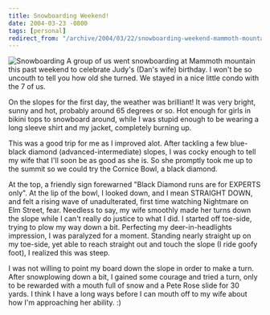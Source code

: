 ```yaml
---
title: Snowboarding Weekend!
date: 2004-03-23 -0800
tags: [personal]
redirect_from: "/archive/2004/03/22/snowboarding-weekend-mammoth-mountain.aspx/"
---
```


![Snowboarding](/images/snowboarding.jpg) A group of us went
snowboarding at Mammoth mountain this past weekend to celebrate Judy's
(Dan's wife) birthday. I won't be so uncouth to tell you how old she
turned. We stayed in a nice little condo with the 7 of us.

On the slopes for the first day, the weather was brilliant! It was very
bright, sunny and hot, probably around 65 degrees or so. Hot enough for
girls in bikini tops to snowboard around, while I was stupid enough to
be wearing a long sleeve shirt and my jacket, completely burning up.

This was a good trip for me as I improved alot. After tackling a few
blue-black diamond (advanced-intermediate) slopes, I was cocky enough to
tell my wife that I'll soon be as good as she is. So she promptly took
me up to the summit so we could try the Cornice Bowl, a black diamond.

At the top, a friendly sign forewarned "Black Diamond runs are for
EXPERTS only". At the lip of the bowl, I looked down, and I mean
STRAIGHT DOWN, and felt a rising wave of unadulterated, first time
watching Nightmare on Elm Street, fear. Needless to say, my wife
smoothly made her turns down the slope while I can't really do justice
to what I did. I started off toe-side, trying to plow my way down a bit.
Perfecting my deer-in-headlights impression, I was paralyzed for a
moment. Standing nearly straight up on my toe-side, yet able to reach
straight out and touch the slope (I ride goofy foot), I realized this
was steep.

I was not willing to point my board down the slope in order to make a
turn. After snowplowing down a bit, I gained some courage and tried a
turn, only to be rewarded with a mouth full of snow and a Pete Rose
slide for 30 yards. I think I have a long ways before I can mouth off to
my wife about how I'm approaching her ability. :)

